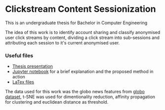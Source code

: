 # Clickstream Content Sessionization

This is an undergraduate thesis for Bachelor in Computer Engineering

The idea of this work is to identify account sharing and classify anonymised user click streams by content, 
dividing a click stream into sub-sessions and attributing each session to it's current anonymised user.  

### Useful files
- [Thesis presentation](https://github.com/Zatura/clickstream-content-sessionization/blob/main/undergraduate-thesis.pdf)
- [Jupyter notebook](https://github.com/Zatura/clickstream-content-sessionization/blob/main/src/notebooks/globo_affinity_from_file.ipynb) for a brief explanation and the proposed method in action  
- [LaTex files](https://github.com/zatura/clickstream-content-sessionization-latex)

The data used for this work was the globo news features from [globo dataset](https://www.kaggle.com/datasets/gspmoreira/news-portal-user-interactions-by-globocom), t-SNE was used for dimentionality reduction, affinity propagation for clustering and euclidean distance as threshold.
